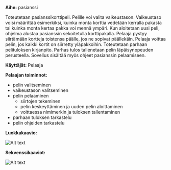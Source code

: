 **Aihe:** pasianssi

Toteutetaan pasianssikorttipeli. Pelille voi valita vaikeustason. Vaikeustaso voisi määrittää esimerkiksi, kuinka monta korttia vedetään kerralla pakasta tai kuinka monta kertaa pakka voi mennä ympäri. Kun aloitetaan uusi peli, ohjelma alustaa pasianssin sekoitetulla korttipakalla. Pelaaja pystyy siirtämään kortteja toistensa päälle, jos ne sopivat päällekäin. Pelaaja voittaa pelin, jos kaikki kortit on siirretty yläpakkoihin. Toteutetaan parhaan pelituloksen kirjanpito. Parhas tulos tallenetaan pelin läpäisynopeuden perusteella. Sovellus sisältää myös ohjeet pasianssin pelaamiseen.

**Käyttäjät:** Pelaaja

**Pelaajan toiminnot:**
* pelin valitseminen
* vaikeustason valitseminen
* pelin pelaaminen
   * siirtojen tekeminen
   * pelin keskeyttäminen ja uuden pelin aloittaminen
   * voittaessa nimimerkin ja tuloksen tallentaminen
* parhaan tuloksen tarkastelu
* pelin ohjeiden tarkastelu

**Luokkakaavio:**

![Alt text](/dokumentaatio/pasianssi_luokkakaavio.png)

**Sekvenssikaaviot:**

![Alt text](/dokumentaatio/sekvenssikaavio1.png)
